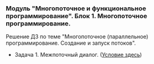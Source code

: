 ﻿### Модуль "Многопоточное и функциональное программирование". Блок 1. Многопоточное программирование.
Решение ДЗ по теме "Многопоточное (параллельное) программирование. Создание и запуск потоков".

* Задача 1. Межпоточный диалог. ([Условие здесь](https://github.com/netology-code/jd-homeworks/blob/master/multithreading/task1/README.md))
